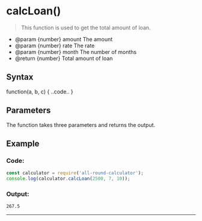 # calcLoan()

> This function is used to get the total amount of loan.

- @param {number} amount The amount
- @param {number} rate The rate 
- @param {number} month The number of months
- @return {number} Total amount of loan

## Syntax

function(a, b, c) { ..code.. }

## Parameters

The function takes three parameters and returns the output.

## Example

### Code:
```js
const calculator = require('all-round-calculator');
console.log(calculator.calcLoan(2500, 7, 10));
```

### Output:
```bash
267.5
```

---

